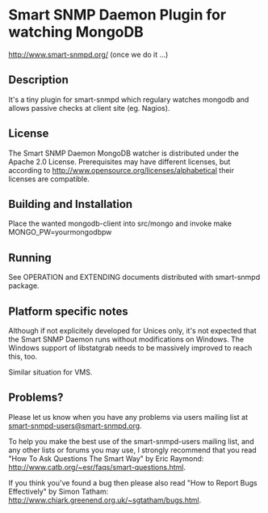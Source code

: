 Smart SNMP Daemon Plugin for watching MongoDB
=============================================

http://www.smart-snmpd.org/ (once we do it ...)

Description
-----------

It's a tiny plugin for smart-snmpd which regulary watches mongodb and allows
passive checks at client site (eg. Nagios).


License
-------

The Smart SNMP Daemon MongoDB watcher is distributed under the Apache 2.0 License.
Prerequisites may have different licenses, but according to
http://www.opensource.org/licenses/alphabetical their licenses are
compatible.


Building and Installation
-------------------------

Place the wanted mongodb-client into src/mongo and invoke make MONGO\_PW=yourmongodbpw


Running
-------

See OPERATION and EXTENDING documents distributed with smart-snmpd package.


Platform specific notes
-----------------------

Although if not explicitely developed for Unices only, it's not expected
that the Smart SNMP Daemon runs without modifications on Windows.  The
Windows support of libstatgrab needs to be massively improved to reach
this, too.

Similar situation for VMS.


Problems?
---------

Please let us know when you have any problems via users mailing list at
smart-snmpd-users@smart-snmpd.org.

To help you make the best use of the smart-snmpd-users mailing list, and
any other lists or forums you may use, I strongly recommend that you read
"How To Ask Questions The Smart Way" by Eric Raymond:
http://www.catb.org/~esr/faqs/smart-questions.html.

If you think you've found a bug then please also read "How to Report
Bugs Effectively" by Simon Tatham:
http://www.chiark.greenend.org.uk/~sgtatham/bugs.html.

